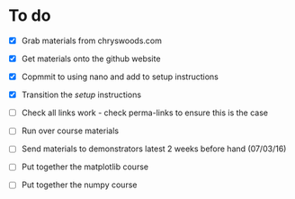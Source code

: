# To do

- [x] Grab materials from chryswoods.com

- [x] Get materials onto the github website

- [x] Copmmit to using nano and add to setup instructions

- [x] Transition the *setup* instructions

- [ ] Check all links work - check perma-links to ensure this is the case

- [ ] Run over course materials

- [ ] Send materials to demonstrators latest 2 weeks before hand (07/03/16) 

- [ ] Put together the matplotlib course

- [ ] Put together the numpy course